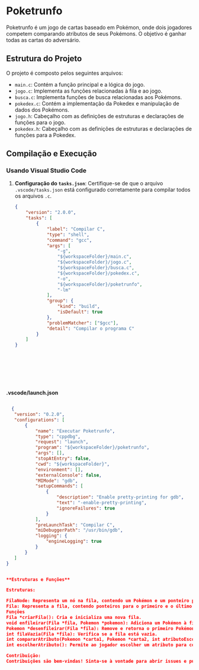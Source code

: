 # Poketrunfo

Poketrunfo é um jogo de cartas baseado em Pokémon, onde dois jogadores competem comparando atributos de seus Pokémons. O objetivo é ganhar todas as cartas do adversário.

## Estrutura do Projeto

O projeto é composto pelos seguintes arquivos:

- `main.c`: Contém a função principal e a lógica do jogo.
- `jogo.c`: Implementa as funções relacionadas à fila e ao jogo.
- `busca.c`: Implementa funções de busca relacionadas aos Pokémons.
- `pokedex.c`: Contém a implementação da Pokedex e manipulação de dados dos Pokémons.
- `jogo.h`: Cabeçalho com as definições de estruturas e declarações de funções para o jogo.
- `pokedex.h`: Cabeçalho com as definições de estruturas e declarações de funções para a Pokedex.

## Compilação e Execução

### Usando Visual Studio Code

1. **Configuração do `tasks.json`**:
   Certifique-se de que o arquivo `.vscode/tasks.json` está configurado corretamente para compilar todos os arquivos `.c`.

   ```json
   {
       "version": "2.0.0",
       "tasks": [
           {
               "label": "Compilar C",
               "type": "shell",
               "command": "gcc",
               "args": [
                   "-g",
                   "${workspaceFolder}/main.c",
                   "${workspaceFolder}/jogo.c",
                   "${workspaceFolder}/busca.c",
                   "${workspaceFolder}/pokedex.c",
                   "-o",
                   "${workspaceFolder}/poketrunfo",
                   "-lm"
               ],
               "group": {
                   "kind": "build",
                   "isDefault": true
               },
               "problemMatcher": ["$gcc"],
               "detail": "Compilar o programa C"
           }
       ]
   }









  **.vscode/launch.json**


 ```json

   {
    "version": "0.2.0",
    "configurations": [
        {
            "name": "Executar Poketrunfo",
            "type": "cppdbg",
            "request": "launch",
            "program": "${workspaceFolder}/poketrunfo",
            "args": [],
            "stopAtEntry": false,
            "cwd": "${workspaceFolder}",
            "environment": [],
            "externalConsole": false,
            "MIMode": "gdb",
            "setupCommands": [
                {
                    "description": "Enable pretty-printing for gdb",
                    "text": "-enable-pretty-printing",
                    "ignoreFailures": true
                }
            ],
            "preLaunchTask": "Compilar C",
            "miDebuggerPath": "/usr/bin/gdb",
            "logging": {
                "engineLogging": true
            }
        }
    ]
}


**Estruturas e Funções**

Estruturas:

FilaNode: Representa um nó na fila, contendo um Pokémon e um ponteiro para o próximo nó.
Fila: Representa a fila, contendo ponteiros para o primeiro e o último nó.
Funções
Fila *criarFila(): Cria e inicializa uma nova fila.
void enfileirar(Fila *fila, Pokemon *pokemon): Adiciona um Pokémon à fila.
Pokemon *desenfileirar(Fila *fila): Remove e retorna o primeiro Pokémon da fila.
int filaVazia(Fila *fila): Verifica se a fila está vazia.
int compararAtributo(Pokemon *carta1, Pokemon *carta2, int atributoEscolhido): Compara um atributo específico entre dois Pokémons.
int escolherAtributo(): Permite ao jogador escolher um atributo para comparar.

Contribuição:
Contribuições são bem-vindas! Sinta-se à vontade para abrir issues e pull requests.



